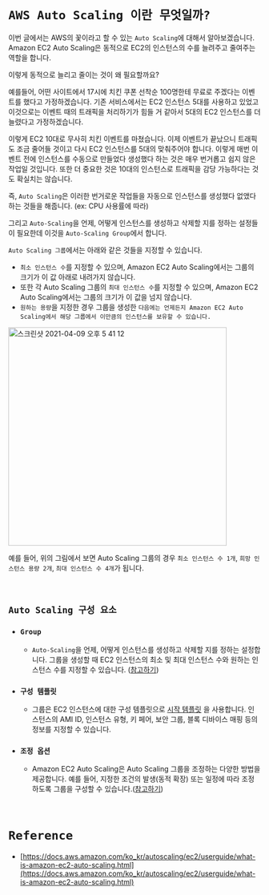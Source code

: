 # `AWS Auto Scaling 이란 무엇일까?`

이번 글에서는 AWS의 꽃이라고 할 수 있는 `Auto Scaling`에 대해서 알아보겠습니다. Amazon EC2 Auto Scaling은 동적으로 EC2의 인스턴스의 수를 늘려주고 줄여주는 역할을 합니다. 

이렇게 동적으로 늘리고 줄이는 것이 왜 필요할까요? 

예를들어, 어떤 사이트에서 17시에 치킨 쿠폰 선착순 100명한테 무료로 주겠다는 이벤트를 했다고 가정하겠습니다. 기존 서비스에서는 EC2 인스턴스 5대를 사용하고 있었고 이것으로는 이벤트 때의 트래픽을 처리하기가 힘들 거 같아서 5대의 EC2 인스턴스를 더 늘렸다고 가정하겠습니다. 

이렇게 EC2 10대로 무사히 치킨 이벤트를 마쳤습니다. 이제 이벤트가 끝났으니 트래픽도 조금 줄어들 것이고 다시 EC2 인스턴스를 5대의 맞춰주어야 합니다. 이렇게 매번 이벤트 전에 인스턴스를 수동으로 만들었다 생성했다 하는 것은 매우 번거롭고 쉽지 않은 작업일 것입니다. 
또한 더 중요한 것은 10대의 인스턴스로 트래픽을 감당 가능하다는 것도 확실치는 않습니다. 

즉, `Auto Scaling`은 이러한 번거로운 작업들을 자동으로 인스턴스를 생성했다 없앴다 하는 것들을 해줍니다. (ex: CPU 사용률에 따라) 

그리고 `Auto-Scaling`을 언제, 어떻게 인스턴스를 생성하고 삭제할 지를 정하는 설정들이 필요한데 이것을 `Auto-Scaling Group`에서 합니다. 

`Auto Scaling 그룹`에서는 아래와 같은 것들을 지정할 수 있습니다. 

- `최소 인스턴스 수`를 지정할 수 있으며, Amazon EC2 Auto Scaling에서는 그룹의 크기가 이 값 아래로 내려가지 않습니다. 
- 또한 각 Auto Scaling 그룹의 `최대 인스턴스 수`를 지정할 수 있으며, Amazon EC2 Auto Scaling에서는 그룹의 크기가 이 값을 넘지 않습니다. 
- `원하는 용량`을 지정한 경우 그룹을 생성한 `다음에는 언제든지 Amazon EC2 Auto Scaling에서 해당 그룹에서 이만큼의 인스턴스를 보유할 수 있습니다.`

<img width="436" alt="스크린샷 2021-04-09 오후 5 41 12" src="https://user-images.githubusercontent.com/45676906/114153883-c835af80-995a-11eb-97de-ad35f14200df.png">

예를 들어, 위의 그림에서 보면 Auto Scaling 그룹의 경우 `최소 인스턴스 수 1개`, `희망 인스턴스 용량 2개`, `최대 인스턴스 수 4개`가 됩니다. 

<br>

## `Auto Scaling 구성 요소`

- ### `Group`
    -  `Auto-Scaling`을 언제, 어떻게 인스턴스를 생성하고 삭제할 지를 정하는 설정합니다. 그룹을 생성할 때 EC2 인스턴스의 최소 및 최대 인스턴스 수와 원하는 인스턴스 수를 지정할 수 있습니다. ([참고하기](https://docs.aws.amazon.com/ko_kr/autoscaling/ec2/userguide/AutoScalingGroup.html))
        
- ### `구성 템플릿`
    - 그룹은 EC2 인스턴스에 대한 구성 템플릿으로 [시작 템플릿](https://docs.aws.amazon.com/ko_kr/autoscaling/ec2/userguide/LaunchTemplates.html) 을 사용합니다. 인스턴스의 AMI ID, 인스턴스 유형, 키 페어, 보안 그룹, 블록 디바이스 매핑 등의 정보를 지정할 수 있습니다.
    
- ### `조정 옵션`
    - Amazon EC2 Auto Scaling은 Auto Scaling 그룹을 조정하는 다양한 방법을 제공합니다. 예를 들어, 지정한 조건의 발생(동적 확장) 또는 일정에 따라 조정하도록 그룹을 구성할 수 있습니다.([참고하기](https://docs.aws.amazon.com/ko_kr/autoscaling/ec2/userguide/scaling_plan.html#scaling_typesof))
    
    
<br>

# `Reference`

- [https://docs.aws.amazon.com/ko_kr/autoscaling/ec2/userguide/what-is-amazon-ec2-auto-scaling.html](https://docs.aws.amazon.com/ko_kr/autoscaling/ec2/userguide/what-is-amazon-ec2-auto-scaling.html)    